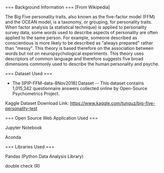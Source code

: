 
=== Background Information ===
[From Wikipedia]

The Big Five personality traits, also known as the five-factor model (FFM) and the OCEAN model, is a taxonomy, or grouping,
for personality traits. When factor analysis (a statistical technique) is applied to personality survey data, some words
used to describe aspects of personality are often applied to the same person. For example, someone described as conscientious 
is more likely to be described as "always prepared" rather than "messy". This theory is based therefore on the association 
between words but not on neuropsychological experiments. This theory uses descriptors of common language and therefore suggests
five broad dimensions commonly used to describe the human personality and psyche.

=== Dataset Used ===

- The [IPIP-FFM-data-8Nov2018] Dataset
 -- This dataset contains 1,015,342 questionnaire answers collected online by Open-Source Psychometrics Project.

Kaggle Dataset Download Link: https://www.kaggle.com/tunguz/big-five-personality-test


=== Open Source Web Application Used ===

Jupyter Notebook 

Aconda

=== Libraries Used ===

Pandas (Python Data Analysis Library)

double check (R)
